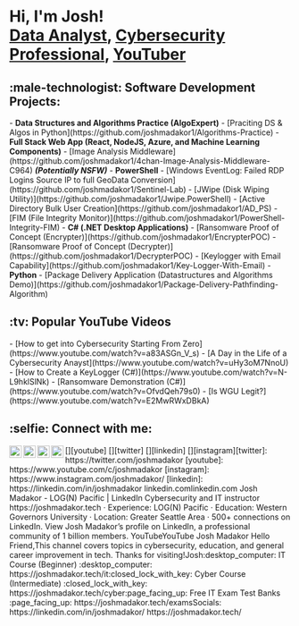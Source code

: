 <h1>Hi, I'm Josh! <br/><a href="https://github.com/m03022016">Data Analyst</a>, <a href="https://www.linkedin.com/in/m03022016/">Cybersecurity Professional</a>, <a href="https://www.youtube.com/c/joshmadakor">YouTuber</a></h1><h2>:male-technologist: Software Development Projects:</h2>- <b>Data Structures and Algorithms Practice (AlgoExpert)</b>
  - [Praciting DS & Algos in Python](https://github.com/joshmadakor1/Algorithms-Practice)
- <b>Full Stack Web App (React, NodeJS, Azure, and Machine Learning Components)</b>
  - [Image Analysis Middleware](https://github.com/joshmadakor1/4chan-Image-Analysis-Middleware-C964) <b><i>(Potentially NSFW)</b></i>
- <b>PowerShell</b>
  - [Windows EventLog: Failed RDP Logins Source IP to full GeoData Conversion](https://github.com/joshmadakor1/Sentinel-Lab)
  - [JWipe (Disk Wiping Utility)](https://github.com/joshmadakor1/Jwipe.PowerShell)
  - [Active Directory Bulk User Creation](https://github.com/joshmadakor1/AD_PS)
  - [FIM (File Integrity Monitor)](https://github.com/joshmadakor1/PowerShell-Integrity-FIM)
- <b>C# (.NET Desktop Applications)</b>
  - [Ransomware Proof of Concept (Encrypter)](https://github.com/joshmadakor1/EncrypterPOC)
  - [Ransomware Proof of Concept (Decrypter)](https://github.com/joshmadakor1/DecrypterPOC)
  - [Keylogger with Email Capability](https://github.com/joshmadakor1/Key-Logger-With-Email)
- <b>Python</b>
  - [Package Delivery Application (Datastructures and Algorithms Demo)](https://github.com/joshmadakor1/Package-Delivery-Pathfinding-Algorithm)<h2>:tv: Popular YouTube Videos</h2>- [How to get into Cybersecurity Starting From Zero](https://www.youtube.com/watch?v=a83ASGn_V_s)
- [A Day in the Life of a Cybersecurity Anayst](https://www.youtube.com/watch?v=uHy3oM7NnoU)
- [How to Create a KeyLogger (C#)](https://www.youtube.com/watch?v=N-L9hklSlNk)
- [Ransomware Demonstration (C#)](https://www.youtube.com/watch?v=OfvdQeh79s0)
- [Is WGU Legit?](https://www.youtube.com/watch?v=E2MwRWxDBkA)<h2> :selfie: Connect with me:</h2>[<img align="left" alt="JoshMadakor | YouTube" width="22px" src="https://cdn.jsdelivr.net/npm/simple-icons@v3/icons/youtube.svg" />][youtube]
[<img align="left" alt="JoshMadakor | Twitter" width="22px" src="https://cdn.jsdelivr.net/npm/simple-icons@v3/icons/twitter.svg" />][twitter]
[<img align="left" alt="JoshMadakor | LinkedIn" width="22px" src="https://cdn.jsdelivr.net/npm/simple-icons@v3/icons/linkedin.svg" />][linkedin]
[<img align="left" alt="JoshMadakor | Instagram" width="22px" src="https://cdn.jsdelivr.net/npm/simple-icons@v3/icons/instagram.svg" />][instagram][twitter]: https://twitter.com/joshmadakor
[youtube]: https://www.youtube.com/c/joshmadakor
[instagram]: https://www.instagram.com/joshmadakor/
[linkedin]: https://linkedin.com/in/joshmadakor<!--
**joshmadakor1/joshmadakor1** is a :sparkles: _special_ :sparkles: repository because its `README.md` (this file) appears on your GitHub profile.Here are some ideas to get you started:- :telescope: I’m currently working on ...
- :seedling: I’m currently learning ...
- :dancers: I’m looking to collaborate on ...
- :thinking_face: I’m looking for help with ...
- :speech_balloon: Ask me about ...
- :mailbox: How to reach me: ...
- :smile: Pronouns: ...
- :zap: Fun fact: ...
-->
linkedin.comlinkedin.com
Josh Madakor - LOG(N) Pacific | LinkedIn
Cybersecurity and IT instructor<br>https://joshmadakor.tech · Experience: LOG(N) Pacific · Education: Western Governors University · Location: Greater Seattle Area · 500+ connections on LinkedIn. View Josh Madakor’s profile on LinkedIn, a professional community of 1 billion members.
YouTubeYouTube
Josh Madakor
Hello Friend,This channel covers topics in cybersecurity, education, and general career improvement in tech.
Thanks for visiting!Josh:desktop_computer: IT Course (Beginner) :desktop_computer:
https://joshmadakor.tech/it:closed_lock_with_key: Cyber Course (Intermediate) :closed_lock_with_key:
https://joshmadakor.tech/cyber:page_facing_up: Free IT Exam Test Banks :page_facing_up:
https://joshmadakor.tech/examsSocials:
https://linkedin.com/in/joshmadakor/
https://joshmadakor.tech/
